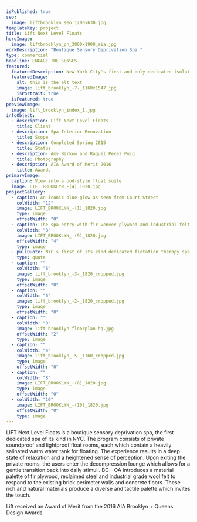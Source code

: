 ```yaml
---
isPublished: true
seo:
  image: liftbrooklyn_seo_1200x630.jpg
templateKey: project
title: Lift Next Level Floats
heroImage:
  image: liftbrooklyn_ph_3800x1900_aia.jpg
workDescription: "Boutique Sensory Deprivation Spa "
type: commercial
headline: ENGAGE THE SENSES
featured:
  featuredDescription: New York City's first and only dedicated isolation therapy spa
  featuredImage:
    alt: this is the alt text
    image: lift_brooklyn_-7-_1160x1547.jpg
    isPortrait: true
  isFeatured: true
previewImage:
  image: lift_brooklyn_index_1.jpg
infoObject:
  - description: Lift Next Level Floats
    title: Client
  - description: Spa Interior Renovation
    title: Scope
  - description: Completed Spring 2015
    title: Status
  - description: Amy Barkow and Raquel Perez Puig
    title: Photography
  - description: AIA Award of Merit 2016
    title: Awards
primaryImage:
  caption: View into a pod-style float suite
  image: LIFT_BROOKLYN_-(4)_1820.jpg
projectGallery:
  - caption: An iconic blue glow as seen from Court Street
    colWidth: "12"
    image: LIFT_BROOKLYN_-(1)_1820.jpg
    type: image
    offsetWidth: "0"
  - caption: The spa entry with fir veneer plywood and industrial felt
    colWidth: "8"
    image: LIFT_BROOKLYN_-(9)_1820.jpg
    offsetWidth: "4"
    type: image
  - pullQuote: NYC's first of its kind dedicated flotation therapy spa
    type: quote
  - caption: ""
    colWidth: "6"
    image: lift_brooklyn_-3-_1820_cropped.jpg
    type: image
    offsetWidth: "0"
  - caption: ""
    colWidth: "6"
    image: lift_brooklyn_-2-_1820_cropped.jpg
    type: image
    offsetWidth: "0"
  - caption: ""
    colWidth: "8"
    image: lift-brooklyn-floorplan-hq.jpg
    offsetWidth: "2"
    type: image
  - caption: ""
    colWidth: "4"
    image: lift_brooklyn_-5-_1160_cropped.jpg
    type: image
    offsetWidth: "0"
  - caption: ""
    colWidth: "8"
    image: LIFT_BROOKLYN_-(8)_1820.jpg
    type: image
    offsetWidth: "0"
  - colWidth: "10"
    image: LIFT_BROOKLYN_-(10)_1820.jpg
    offsetWidth: "0"
    type: image
---
```

LIFT Next Level Floats is a boutique sensory deprivation spa, the first dedicated spa of its kind in NYC. The program consists of private soundproof and lightproof float rooms, each which contain a heavily salinated warm water tank for floating. The experience results in a deep state of relaxation and a heightened sense of perception. Upon exiting the private rooms, the users enter the decompression lounge which allows for a gentle transition back into daily stimuli. BC—OA introduces a material palette of fir plywood, reclaimed steel and industrial grade wool felt to respond to the existing brick perimeter walls and concrete floors. These rich and natural materials produce a diverse and tactile palette which invites the touch.



Lift received an Award of Merit from the 2016 AIA Brooklyn + Queens Design Awards.
